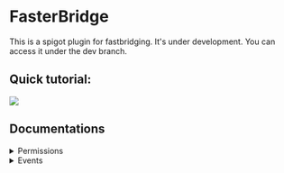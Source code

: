 # FasterBridge
This is a spigot plugin for fastbridging.
It's under development.
You can access it under the dev branch.

## Quick tutorial:

[![](https://yt-embed.herokuapp.com/embed?v=pmLcsv-lLGw)](https://youtu.be/pmLcsv-lLGw)

## Documentations
<details>
<summary>Permissions</summary>
<br>

## Permissions
### SubCommands

| SubCommand  |     Permission	        |
| ----------- | ----------------------- |
| test	 	  | fastbridge.test         |
| create      | fastbridge.create       |
| func        | fastbridge.func         |
| givegadget  | fastbridge.givegadget   |
| editor      | fastbridge.editor       |
| setloc      | fastbridge.setloc       |
| setblock    | fastbridge.setblock     |
| blocks      | fastbridge.blocks       |

### Gadgets

|       Gadget        |         Permission	            |
| ------------------- | ------------------------------- |
| arenaEditorGadget   | fastbridge.arenaEditorGadget    |
| arenaLeaveGadget    | fastbridge.arenaLeaveGadget     |
| arenaSelectorGadget | fastbridge.arenaSelectorGadget  |
| arenaRestartGadget  | fastbridge.arenaRestartGadget   |
</details>
<details>
<summary>Events</summary>
<br>

#Custom events

##Arena
PlayerJoinArenaEvent
```java
@EventHandler
public void onPlayerJoinArena(PlayerJoinArenaEvent event){
    event.getPlayer();      //  Player
    event.getArenaName();   //  String
    event.getPlayerClass(); //  PlayerClass
    event.getArenaClass();  //  ArenaClass
        }
```

PlayerLeaveArenaEvent
```java
@EventHandler
public void onPlayerLeaveArena(PlayerLeaveArenaEvent event){
    event.getPlayer();      //  Player
    event.getArenaName();   //  String
    event.getPlayerClass(); //  PlayerClass
    event.getArenaClass();  //  ArenaClass
        }
```

ArenaCreateEvent
```java
@EventHandler
public void onArenaCreated(ArenaCreateEvent event){
    event.getArenaName();           //  String
    event.getMaxPlayer();           //  int
    event.isActive();               //  boolean
    event.getLocations();           //  Location[]
    event.getDeathZoneHorizontal(); //  int
    event.getDeathZoneVertical();   //  int
    event.getDirection();           //  Direction
        }
```

ArenaDeleteEvent
```java
@EventHandler
public void onArenaDelete(ArenaDeleteEvent event){
    event.getArenaName();      //  String
        }
```

##Editor
PlayerJoinEditorEvent
```java
@EventHandler
public void onPlayerJoinEditor(PlayerJoinArenaEvent event){
    event.getPlayer();      //  Player
    event.getArenaName();   //  String
    event.getPlayerClass(); //  PlayerClass
    event.getArenaClass();  //  ArenaClass
        }
```

PlayerLeaveEditorEvent
```java
@EventHandler
public void onPlayerLeaveEditor(PlayerLeaveEditorEvent event){
    event.getPlayer();      //  Player
    event.getArenaName();   //  String
    event.getPlayerClass(); //  PlayerClass
    event.getArenaClass();  //  ArenaClass
        }
```

##Game

PlayerArenaResetEvent
```java
@EventHandler
public void onPlayerResetArena(PlayerArenaResetEvent event){
    event.getPlayer();      //  Player
    event.getArenaName();   //  String
    event.getPlayerClass(); //  PlayerClass
    event.getArenaClass();  //  ArenaClass
        }
```

PlayerDeathEvent
```java
@EventHandler
public void onPlayerDeath(PlayerDeathEvent event){
    event.getPlayer();      //  Player
    event.getArenaName();   //  String
    event.getPlayerClass(); //  PlayerClass
    event.getArenaClass();  //  ArenaClass
        }
```

PlayerNewRecordEvent
```java
@EventHandler
public void onPlayerNewRecord(PlayerNewRecordEvent event){
    event.getPlayer();      //  Player
    event.getArenaName();   //  String
    event.getPlayerClass(); //  PlayerClass
    event.getArenaClass();  //  ArenaClass
    event.getRecord()       //  double    
        }
```

PlayerWinEvent
```java
@EventHandler
public void onPlayerWin(PlayerWinEvent event){
    event.getPlayer();      //  Player
    event.getArenaName();   //  String
    event.getPlayerClass(); //  PlayerClass
    event.getArenaClass();  //  ArenaClass
    event.getRecord()       //  double    
        }
```

##Player

ChangeBlockEvent
```java
@EventHandler
public void onPlayerBlockChange(ChangeBlockEvent event){
    event.getPlayer();      //  Player
    event.getPlayerClass(); //  PlayerClass
    event.getMaterial();    //  Material
    event.getDisplayName(): //  String    
        }
```

##Other

SubCommandEvent
```java
@EventHandler
public void onSubCommand(PlayerWinEvent event){
    event.getPlayer();      //  Player
    event.getCommand()      //  String    
        }
```

GadgetUseEvent
```java
@EventHandler
public void onGadgetUse(GadgetUseEvent event){
    event.getPlayer();      //  Player
    event.getGadgetName()   //  String   
    event.getGadget()       //  GadgetAbstract    
        }
```

ButtonClickEvent
```java
@EventHandler
public void onButtonClick(ButtonClickEvent event){
    event.getPlayer();      //  Player
    event.getSlot();        //  int
    event.getClicked();     //  ItemStack
    event.getInventory();   //  Inventory
    event.getButton();      //  ButtonInterface    
        }
```
</details>
